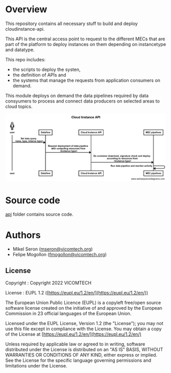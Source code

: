 # Overview
This repository contains all necessary stuff to build and deploy cloudinstance-api.

This API is the central access point to request to the different MECs that are part of the platform to deploy instances on them depending on instancetype and datatype.

This repo includes:
 - the scripts to deploy the systen,
 - the definition of APIs and
 - the systems that manage the requests from application consumers on demand.

This module deploys on demand the data pipelines required by data consyumers to process and connect data producers on selected areas to cloud topics.

![Sequence Diagram of exchanged Messages](miscelania/seqdiag.png)

# Source code
[api](api) folder contains source code. 

# Authors

* Mikel Seron ([mseron@vicomtech.org](mailto:mseron@vicomtech.org))
* Felipe Mogollon ([fmogollon@vicomtech.org](mailto:fmogollon@vicomtech.org))

## License

Copyright : Copyright 2022 VICOMTECH

License : EUPL 1.2 ([https://eupl.eu/1.2/en/](https://eupl.eu/1.2/en/))

The European Union Public Licence (EUPL) is a copyleft free/open source software license created on the initiative of and approved by the European Commission in 23 official languages of the European Union.

Licensed under the EUPL License, Version 1.2 (the "License"); you may not use this file except in compliance with the License. You may obtain a copy of the License at [https://eupl.eu/1.2/en/](https://eupl.eu/1.2/en/)

Unless required by applicable law or agreed to in writing, software distributed under the License is distributed on an "AS IS" BASIS, WITHOUT WARRANTIES OR CONDITIONS OF ANY KIND, either express or implied. See the License for the specific language governing permissions and limitations under the License.
